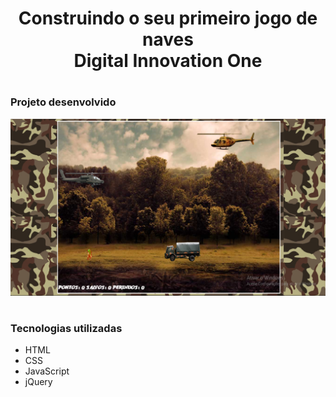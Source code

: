 <h1 align="center">Construindo o seu primeiro jogo de naves<br>Digital Innovation One</h1>

#

<h3>Projeto desenvolvido</h3>

<p align="center"><img src="img-jogo.png" title="Jogo de Naves - DIO"></p>

#

<h3> Tecnologias utilizadas</h3>

- HTML
- CSS
- JavaScript
- jQuery